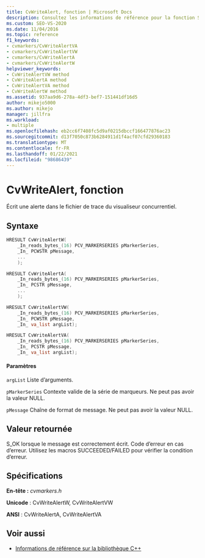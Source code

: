 ```yaml
---
title: CvWriteAlert, fonction | Microsoft Docs
description: Consultez les informations de référence pour la fonction SDK du visualiseur concurrentiel Cvwritealert, (bibliothèque C).
ms.custom: SEO-VS-2020
ms.date: 11/04/2016
ms.topic: reference
f1_keywords:
- cvmarkers/CvWriteAlertVA
- cvmarkers/CvWriteAlertVW
- cvmarkers/CvWriteAlertA
- cvmarkers/CvWriteAlertW
helpviewer_keywords:
- CvWriteAlertVW method
- CvWriteAlertA method
- CvWriteAlertVA method
- CvWriteAlertW method
ms.assetid: 937aa9d6-278a-4df3-bef7-151441df16d5
author: mikejo5000
ms.author: mikejo
manager: jillfra
ms.workload:
- multiple
ms.openlocfilehash: eb2cc6f7408fc5d9af0215dbccf166477876ac23
ms.sourcegitcommit: d13f7050c873b6284911d1f4acf07cfd29360183
ms.translationtype: MT
ms.contentlocale: fr-FR
ms.lasthandoff: 01/22/2021
ms.locfileid: "98686439"
---
```

# <a name="cvwritealert-function"></a>CvWriteAlert, fonction
Écrit une alerte dans le fichier de trace du visualiseur concurrentiel.

## <a name="syntax"></a>Syntaxe

```C
HRESULT CvWriteAlertW(
    _In_reads_bytes_(16) PCV_MARKERSERIES pMarkerSeries,
    _In_ PCWSTR pMessage,
    ...
    );

HRESULT CvWriteAlertA(
    _In_reads_bytes_(16) PCV_MARKERSERIES pMarkerSeries,
    _In_ PCSTR pMessage,
    ...
    );

HRESULT CvWriteAlertVW(
    _In_reads_bytes_(16) PCV_MARKERSERIES pMarkerSeries,
    _In_ PCWSTR pMessage,
    _In_ va_list argList);

HRESULT CvWriteAlertVA(
    _In_reads_bytes_(16) PCV_MARKERSERIES pMarkerSeries,
    _In_ PCSTR pMessage,
    _In_ va_list argList);
```

#### <a name="parameters"></a>Paramètres
 `argList` Liste d’arguments.

 `pMarkerSeries` Contexte valide de la série de marqueurs. Ne peut pas avoir la valeur NULL.

 `pMessage` Chaîne de format de message. Ne peut pas avoir la valeur NULL.

## <a name="return-value"></a>Valeur retournée
 S_OK lorsque le message est correctement écrit. Code d’erreur en cas d’erreur. Utilisez les macros SUCCEEDED/FAILED pour vérifier la condition d’erreur.

## <a name="requirements"></a>Spécifications
 **En-tête :** *cvmarkers.h*

 **Unicode** : CvWriteAlertW, CvWriteAlertVW

 **ANSI** : CvWriteAlertA, CvWriteAlertVA

## <a name="see-also"></a>Voir aussi
- [Informations de référence sur la bibliothèque C++](../profiling/cpp-library-reference.md)